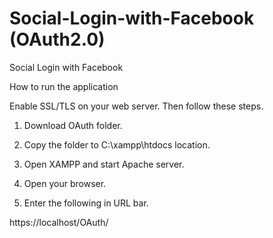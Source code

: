 # Social-Login-with-Facebook (OAuth2.0)
Social Login with Facebook

How to run the application

Enable SSL/TLS on your web server. Then follow these steps.

1. Download OAuth folder.

2. Copy the folder to C:\xampp\htdocs location.

3. Open XAMPP and start Apache server.

4. Open your browser.

5. Enter the following in URL bar.

https://localhost/OAuth/
